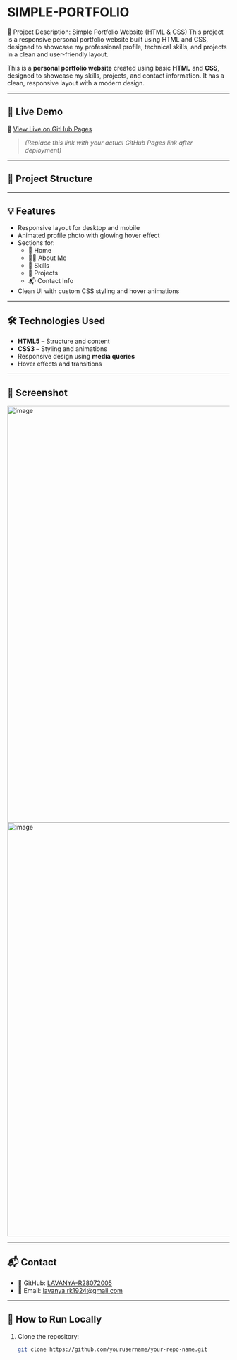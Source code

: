 # SIMPLE-PORTFOLIO
📌 Project Description: Simple Portfolio Website (HTML &amp; CSS) This project is a responsive personal portfolio website built using HTML and CSS, designed to showcase my professional profile, technical skills, and projects in a clean and user-friendly layout. 

This is a **personal portfolio website** created using basic **HTML** and **CSS**, designed to showcase my skills, projects, and contact information. It has a clean, responsive layout with a modern design.

---

## 🌟 Live Demo

🔗 [View Live on GitHub Pages](https://LAVANYA-R28072005.github.io/SIMPLE-PORTFOLIO)

> *(Replace this link with your actual GitHub Pages link after deployment)*

---

## 📂 Project Structure


---

## 💡 Features

- Responsive layout for desktop and mobile
- Animated profile photo with glowing hover effect
- Sections for:
  - 👋 Home
  - 👩‍💻 About Me
  - 💼 Skills
  - 📁 Projects
  - 📬 Contact Info
- Clean UI with custom CSS styling and hover animations

---

## 🛠️ Technologies Used

- **HTML5** – Structure and content
- **CSS3** – Styling and animations
- Responsive design using **media queries**
- Hover effects and transitions

---

## 📸 Screenshot
<img width="944" alt="image" src="https://github.com/user-attachments/assets/02352c0f-61e4-49ce-9e9f-58596ab23c1d" />
<img width="938" alt="image" src="https://github.com/user-attachments/assets/08844294-2aee-4279-b440-f7c0166321eb" />


---

## 📬 Contact

- 💼 GitHub: [LAVANYA-R28072005](https://github.com/LAVANYA-R28072005)
- 📧 Email: [lavanya.rk1924@gmail.com](mailto:lavanya.rk1924@gmail.com)

---

## 🚀 How to Run Locally

1. Clone the repository:
   ```bash
   git clone https://github.com/yourusername/your-repo-name.git
